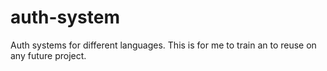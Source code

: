 # auth-system
Auth systems for different languages. This is for me to train an to reuse on any future project.
